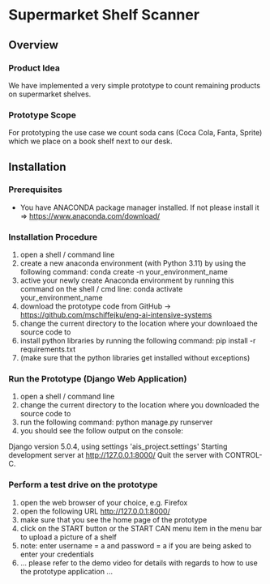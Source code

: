 # Supermarket Shelf Scanner

## Overview

### Product Idea

We have implemented a very simple prototype to count remaining products on supermarket shelves.

### Prototype Scope

For prototyping the use case we count soda cans (Coca Cola, Fanta, Sprite) which we place on a book shelf next to our desk.

## Installation

### Prerequisites

- You have ANACONDA package manager installed. If not please install it => https://www.anaconda.com/download/

### Installation Procedure

1. open a shell / command line
2. create a new anaconda environment (with Python 3.11) by using the following command: conda create -n your_environment_name
3. active your newly create Anaconda environment by running this command on the shell / cmd line: conda activate your_environment_name
2. download the prototype code from GitHub -> https://github.com/mschiffejku/eng-ai-intensive-systems
3. change the current directory to the location where your downloaed the source code to
3. install python libraries by running the following command: pip install -r requirements.txt
4. (make sure that the python libraries get installed without exceptions)

### Run the Prototype (Django Web Application)

1. open a shell / command line
2. change the current directory to the location where you downloaded the source code to
3. run the following command: python manage.py runserver
4. you should see the follow output on the console:

Django version 5.0.4, using settings 'ais_project.settings'
Starting development server at http://127.0.0.1:8000/
Quit the server with CONTROL-C.

### Perform a test drive on the prototype

1. open the web browser of your choice, e.g. Firefox
2. open the following URL http://127.0.0.1:8000/
3. make sure that you see the home page of the prototype
4. click on the START button or the START CAN menu item in the menu bar to upload a picture of a shelf
5. note: enter username = a and password = a if you are being asked to enter your credentials
6. ... please refer to the demo video for details with regards to how to use the prototype application ...



